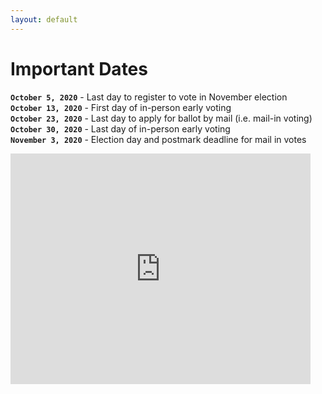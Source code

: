```yaml
---
layout: default
---
```

# Important Dates

**`October 5, 2020`** - Last day to register to vote in November election
<br/>
**`October 13, 2020`** - First day of in-person early voting
<br/>
**`October 23, 2020`** - Last day to apply for ballot by mail (i.e. mail-in voting)
<br/>
**`October 30, 2020`** - Last day of in-person early voting
<br/>
**`November 3, 2020`** - Election day and postmark deadline for mail in votes

<iframe src="https://giphy.com/embed/U9MXYXKnLAqQIRROY2" width="480" height="369" frameBorder="0" class="giphy-embed" allowFullScreen></iframe><p><a href="https://giphy.com/gifs/vote-voting-voted-U9MXYXKnLAqQIRROY2"></a></p>
